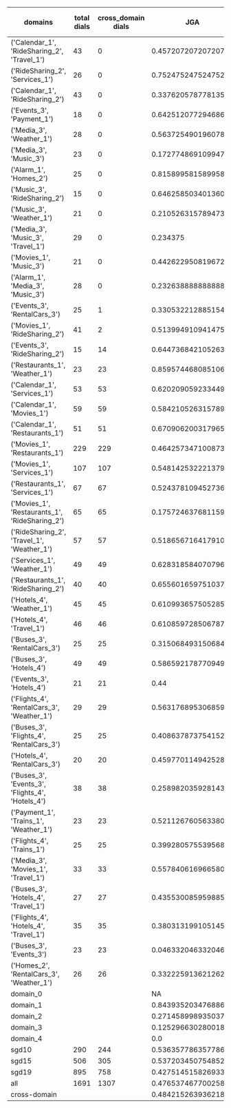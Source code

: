 | domains                                          |   total dials |   cross_domain dials | JGA                 | RSA                | TA                 | CDTA                |   total turns |   cross-domain turns |
|--------------------------------------------------|---------------|----------------------|---------------------|--------------------|--------------------|---------------------|---------------|----------------------|
| ('Calendar_1', 'RideSharing_2', 'Travel_1')      |            43 |                    0 | 0.4572072072072072  | 0.7944708994709007 | 0.7657657657657657 | NA                  |           444 |                    0 |
| ('RideSharing_2', 'Services_1')                  |            26 |                    0 | 0.7524752475247525  | 0.9412657361795296 | 0.8844884488448845 | NA                  |           303 |                    0 |
| ('Calendar_1', 'RideSharing_2')                  |            43 |                    0 | 0.33762057877813506 | 0.7112280701754375 | 0.8327974276527331 | NA                  |           311 |                    0 |
| ('Events_3', 'Payment_1')                        |            18 |                    0 | 0.642512077294686   | 0.9111450107681263 | 0.8792270531400966 | NA                  |           207 |                    0 |
| ('Media_3', 'Weather_1')                         |            28 |                    0 | 0.5637254901960784  | 0.8327225130890051 | 0.8676470588235294 | NA                  |           204 |                    0 |
| ('Media_3', 'Music_3')                           |            23 |                    0 | 0.17277486910994763 | 0.5894209452868672 | 0.5863874345549738 | NA                  |           191 |                    0 |
| ('Alarm_1', 'Homes_2')                           |            25 |                    0 | 0.8158995815899581  | 0.9445210247841822 | 0.9456066945606695 | NA                  |           239 |                    0 |
| ('Music_3', 'RideSharing_2')                     |            15 |                    0 | 0.6462585034013606  | 0.8839918946301921 | 0.8435374149659864 | NA                  |           147 |                    0 |
| ('Music_3', 'Weather_1')                         |            21 |                    0 | 0.21052631578947367 | 0.6529214139643583 | 0.6549707602339181 | NA                  |           171 |                    0 |
| ('Media_3', 'Music_3', 'Travel_1')               |            29 |                    0 | 0.234375            | 0.7026726906154702 | 0.6588541666666666 | NA                  |           384 |                    0 |
| ('Movies_1', 'Music_3')                          |            21 |                    0 | 0.4426229508196721  | 0.8189085020981569 | 0.7759562841530054 | NA                  |           183 |                    0 |
| ('Alarm_1', 'Media_3', 'Music_3')                |            28 |                    0 | 0.2326388888888889  | 0.5888992537313429 | 0.6944444444444444 | NA                  |           288 |                    0 |
| ('Events_3', 'RentalCars_3')                     |            25 |                    1 | 0.33053221288515405 | 0.797733491998197  | 0.6834733893557423 | 1.0                 |           357 |                    1 |
| ('Movies_1', 'RideSharing_2')                    |            41 |                    2 | 0.5139949109414759  | 0.8695308499743982 | 0.8371501272264631 | 1.0                 |           393 |                    2 |
| ('Events_3', 'RideSharing_2')                    |            15 |                   14 | 0.6447368421052632  | 0.8641842532467532 | 0.7697368421052632 | 0.0                 |           152 |                   14 |
| ('Restaurants_1', 'Weather_1')                   |            23 |                   23 | 0.8595744680851064  | 0.9709299959299961 | 0.9191489361702128 | 0.6153846153846154  |           235 |                   26 |
| ('Calendar_1', 'Services_1')                     |            53 |                   53 | 0.6202090592334495  | 0.8906418977847553 | 0.8414634146341463 | 0.35384615384615387 |           574 |                   65 |
| ('Calendar_1', 'Movies_1')                       |            59 |                   59 | 0.5842105263157895  | 0.8903909222091038 | 0.8192982456140351 | 0.22077922077922077 |           570 |                   77 |
| ('Calendar_1', 'Restaurants_1')                  |            51 |                   51 | 0.670906200317965   | 0.9333681937217281 | 0.8696343402225755 | 0.5833333333333334  |           629 |                   72 |
| ('Movies_1', 'Restaurants_1')                    |           229 |                  229 | 0.4642573471008737  | 0.8638061756227476 | 0.7565528196981731 | 0.15081967213114755 |          2518 |                  305 |
| ('Movies_1', 'Services_1')                       |           107 |                  107 | 0.5481425322213799  | 0.8979008229008235 | 0.7831690674753601 | 0.2897196261682243  |          1319 |                  214 |
| ('Restaurants_1', 'Services_1')                  |            67 |                   67 | 0.5243781094527363  | 0.8962868378763439 | 0.7681592039800995 | 0.14705882352941177 |          1005 |                  136 |
| ('Movies_1', 'Restaurants_1', 'RideSharing_2')   |            65 |                   65 | 0.17572463768115942 | 0.7333602544809444 | 0.654891304347826  | 0.12626262626262627 |          1104 |                  198 |
| ('RideSharing_2', 'Travel_1', 'Weather_1')       |            57 |                   57 | 0.5186567164179104  | 0.8760112647209419 | 0.7985074626865671 | 0.7192982456140351  |           536 |                   57 |
| ('Services_1', 'Weather_1')                      |            49 |                   49 | 0.6283185840707964  | 0.8763134361725914 | 0.8783185840707964 | 0.5789473684210527  |           452 |                   95 |
| ('Restaurants_1', 'RideSharing_2')               |            40 |                   40 | 0.6556016597510373  | 0.9258259161815199 | 0.8589211618257261 | 0.0                 |           482 |                   40 |
| ('Hotels_4', 'Weather_1')                        |            45 |                   45 | 0.6109936575052854  | 0.9094998937074837 | 0.8245243128964059 | 0.44                |           473 |                   50 |
| ('Hotels_4', 'Travel_1')                         |            46 |                   46 | 0.6108597285067874  | 0.8865835387366485 | 0.8506787330316742 | 0.46808510638297873 |           442 |                   47 |
| ('Buses_3', 'RentalCars_3')                      |            25 |                   25 | 0.3150684931506849  | 0.8338421691487501 | 0.6958904109589041 | 0.6046511627906976  |           365 |                   43 |
| ('Buses_3', 'Hotels_4')                          |            49 |                   49 | 0.5865921787709497  | 0.8730241082286623 | 0.8342644320297952 | 0.5172413793103449  |           537 |                   58 |
| ('Events_3', 'Hotels_4')                         |            21 |                   21 | 0.44                | 0.8089691937381016 | 0.748              | 0.5416666666666666  |           250 |                   24 |
| ('Flights_4', 'RentalCars_3', 'Weather_1')       |            29 |                   29 | 0.5631768953068592  | 0.899872400696576  | 0.7581227436823105 | 0.5538461538461539  |           277 |                   65 |
| ('Buses_3', 'Flights_4', 'RentalCars_3')         |            25 |                   25 | 0.40863787375415284 | 0.8293478957637946 | 0.6843853820598007 | 0.20689655172413793 |           301 |                   58 |
| ('Hotels_4', 'RentalCars_3')                     |            20 |                   20 | 0.45977011494252873 | 0.8998871053087922 | 0.8620689655172413 | 0.14285714285714285 |           261 |                   21 |
| ('Buses_3', 'Events_3', 'Flights_4', 'Hotels_4') |            38 |                   38 | 0.25898203592814373 | 0.7565909395801668 | 0.6706586826347305 | 0.2903225806451613  |           668 |                  155 |
| ('Payment_1', 'Trains_1', 'Weather_1')           |            23 |                   23 | 0.5211267605633803  | 0.9227123967593174 | 0.8225352112676056 | 0.48148148148148145 |           355 |                   27 |
| ('Flights_4', 'Trains_1')                        |            25 |                   25 | 0.39928057553956836 | 0.8587078651685389 | 0.7517985611510791 | 0.0                 |           278 |                   25 |
| ('Media_3', 'Movies_1', 'Travel_1')              |            33 |                   33 | 0.5578406169665809  | 0.8991941945445983 | 0.8457583547557841 | 0.7297297297297297  |           389 |                   37 |
| ('Buses_3', 'Hotels_4', 'Travel_1')              |            27 |                   27 | 0.4355300859598854  | 0.8447559180759366 | 0.7621776504297995 | 0.3275862068965517  |           349 |                   58 |
| ('Flights_4', 'Hotels_4', 'Travel_1')            |            35 |                   35 | 0.38031319910514544 | 0.8360240072183862 | 0.680089485458613  | 0.27848101265822783 |           447 |                   79 |
| ('Buses_3', 'Events_3')                          |            23 |                   23 | 0.04633204633204633 | 0.7103242216337446 | 0.6640926640926641 | 0.08                |           259 |                   25 |
| ('Homes_2', 'RentalCars_3', 'Weather_1')         |            26 |                   26 | 0.33222591362126247 | 0.8230900673400666 | 0.6013289036544851 | 0.3333333333333333  |           301 |                   36 |
| domain_0                                         |               |                      | NA                  | NA                 | NA                 | NA                  |             0 |                    0 |
| domain_1                                         |               |                      | 0.8439352034768866  | 0.9292439492225231 | 0.9130778348478862 | NA                  |          7593 |                    0 |
| domain_2                                         |               |                      | 0.2714589989350373  | 0.8126075163158294 | 0.6908413205537807 | 0.3246013667425968  |          9390 |                 1756 |
| domain_3                                         |               |                      | 0.12529663028001897 | 0.7698625133072781 | 0.6573327005220693 | 0.20761245674740483 |          2107 |                  289 |
| domain_4                                         |               |                      | 0.0                 | 0.667197843725149  | 0.6230769230769231 | 0.36923076923076925 |           260 |                   65 |
| sgd10                                            |           290 |                  244 | 0.5363577863577863  | 0.8748433499194913 | 0.8088803088803089 | 0.42363112391930835 |          3108 |                  347 |
| sgd15                                            |           506 |                  305 | 0.5372034507548527  | 0.8559114566953475 | 0.7988856937455068 | 0.3463414634146341  |          5564 |                  410 |
| sgd19                                            |           895 |                  758 | 0.4275145158269339  | 0.836725216841083  | 0.7499531747518262 | 0.2697708795269771  |         10678 |                 1353 |
| all                                              |          1691 |                 1307 | 0.4765374677002584  | 0.8483298514948231 | 0.7734883720930232 | 0.30995260663507107 |         19350 |                 2110 |
| cross-domain                                     |               |                      | 0.4842152639362181  | 0.8627665810647259 | 0.7727769562142351 | 0.30995260663507107 |         15553 |                 2110 |

